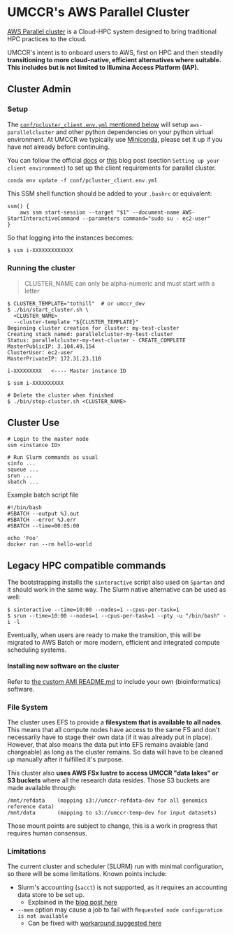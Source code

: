 # UMCCR's AWS Parallel Cluster

[AWS Parallel cluster][aws_parallel_cluster] is a Cloud-HPC system designed to bring traditional HPC practices to the cloud.

UMCCR's intent is to onboard users to AWS, first on HPC and then steadily **transitioning to more cloud-native, efficient alternatives where suitable. This includes but is not limited to Illumina Access Platform (IAP).**

## Cluster Admin

### Setup

The [`conf/pcluster_client.env.yml` mentioned below][conda_conf] will setup `aws-parallelcluster` and other python dependencies on your python virtual environment. At UMCCR we typically use [Miniconda][miniconda], please set it up if you have not already before continuing.

You can follow the official [docs][install_doc] or [this][blog_1] blog post (section `Setting up your client environment`) to set up the client requirements for parallel cluster.

```shell
conda env update -f conf/pcluster_client.env.yml
```

This SSM shell function should be added to your `.bashrc` or equivalent:

```shell
ssm() {
    aws ssm start-session --target "$1" --document-name AWS-StartInteractiveCommand --parameters command="sudo su - ec2-user"
}
```

So that logging into the instances becomes:

```bash
$ ssm i-XXXXXXXXXXXXX
```

### Running the cluster
> CLUSTER_NAME can only be alpha-numeric and must start with a letter

```shell
$ CLUSTER_TEMPLATE="tothill"  # or umccr_dev 
$ ./bin/start_cluster.sh \
  <CLUSTER_NAME> 
  --cluster-template "${CLUSTER_TEMPLATE}"
Beginning cluster creation for cluster: my-test-cluster
Creating stack named: parallelcluster-my-test-cluster
Status: parallelcluster-my-test-cluster - CREATE_COMPLETE
MasterPublicIP: 3.104.49.154
ClusterUser: ec2-user
MasterPrivateIP: 172.31.23.110

i-XXXXXXXXX   <---- Master instance ID

$ ssm i-XXXXXXXXXX

# Delete the cluster when finished
$ ./bin/stop-cluster.sh <CLUSTER_NAME>
```

## Cluster Use

```shell
# Login to the master node
ssm <instance ID>

# Run Slurm commands as usual
sinfo ...
squeue ...
srun ...
sbatch ...
```

Example batch script file
```shell
#!/bin/bash
#SBATCH --output %J.out
#SBATCH --error %J.err
#SBATCH --time=00:05:00

echo 'Foo'
docker run --rm hello-world
```


## Legacy HPC compatible commands 

The bootstrapping installs the `sinteractive` script also used on `Spartan` and it should work in the same way. The Slurm native alternative can be used as well: 

```shell
$ sinteractive --time=10:00 --nodes=1 --cpus-per-task=1
$ srun --time=10:00 --nodes=1 --cpus-per-task=1 --pty -u "/bin/bash" -i -l
```

Eventually, when users are ready to make the transition, this will be migrated to AWS Batch or more modern, efficient and integrated compute scheduling systems.

#### Installing new software on the cluster

Refer to [the custom AMI README.md](ami/README.md) to include your own (bioinformatics) software.

### File System

The cluster uses EFS to provide a **filesystem that is available to all nodes**. This means that all compute nodes have access to the same FS and don't necessarily have to stage their own data (if it was already put in place). However, that also means the data put into EFS remains avaiable (and chargeable) as long as the cluster remains. So data will have to be cleaned up manually after it fulfilled it's purpose.

This cluster also **uses AWS FSx lustre to access UMCCR "data lakes" or S3 buckets** where all the research data resides. Those S3 buckets are made available through:

```
/mnt/refdata    (mapping s3://umccr-refdata-dev for all genomics reference data)
/mnt/data       (mapping to s3://umccr-temp-dev for input datasets)
```

Those mount points are subject to change, this is a work in progress that requires human consensus.

### Limitations

The current cluster and scheduler (SLURM) run with minimal configuration, so there will be some limitations. Known points include:

- Slurm's accounting (`sacct`) is not supported, as it requires an accounting data store to be set up.
    * Explained in the [blog post here][accounting_blog]
- `--mem` option may cause a job to fail with `Requested node configuration is not available`
    * Can be fixed with [workaround suggested here][slurm_mem_solution]

[install_doc]: https://docs.aws.amazon.com/parallelcluster/latest/ug/install.html
[blog_1]: https://aws.amazon.com/blogs/machine-learning/building-an-interactive-and-scalable-ml-research-environment-using-aws-parallelcluster/
[aws_parallel_cluster]: https://aws.amazon.com/hpc/parallelcluster/
[miniconda]: https://docs.conda.io/en/latest/miniconda.html
[conda_conf]: https://github.com/umccr/infrastructure/blob/master/parallel_cluster/conf/pcluster_client.env.yml
[slurm_mem_solution]: https://github.com/aws/aws-parallelcluster/issues/1517#issuecomment-561775124
[accounting_blog]: https://aws.amazon.com/blogs/compute/enabling-job-accounting-for-hpc-with-aws-parallelcluster-and-amazon-rds/